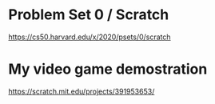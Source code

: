 # Problem Set 0 / Scratch
https://cs50.harvard.edu/x/2020/psets/0/scratch

# My video game demostration
https://scratch.mit.edu/projects/391953653/